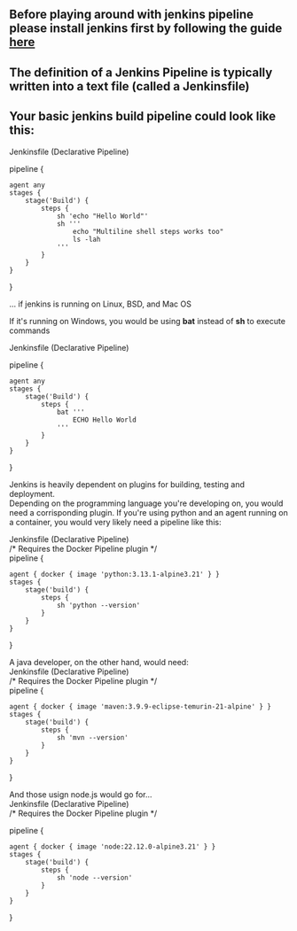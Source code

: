 ## Before playing around with jenkins pipeline please install jenkins first by following the guide [here](https://www.jenkins.io/doc/book/installing/)
## The definition of a Jenkins Pipeline is typically written into a text file (called a Jenkinsfile)
## Your basic jenkins build pipeline could look like this:<br/>

Jenkinsfile (Declarative Pipeline)<br/>

pipeline {

    agent any
    stages {
        stage('Build') {
            steps {
                sh 'echo "Hello World"'
                sh '''
                    echo "Multiline shell steps works too"
                    ls -lah
                '''
            }
        }
    }
}

... if jenkins is running on Linux, BSD, and Mac OS

If it's running on Windows, you would be using **bat** instead of **sh** to execute commands<br/>

Jenkinsfile (Declarative Pipeline)<br/>

pipeline {

    agent any
    stages {
        stage('Build') {
            steps {
                bat '''
                    ECHO Hello World
                '''
            }
        }
    }
}


Jenkins is heavily dependent on plugins for building, testing and deployment.<br/>
Depending on the programming language you're developing on, you would need a corrisponding plugin.
If you're using python and an agent running on a container, you would very likely need a pipeline like this:

Jenkinsfile (Declarative Pipeline)<br/>
/* Requires the Docker Pipeline plugin */<br/>
pipeline {

    agent { docker { image 'python:3.13.1-alpine3.21' } }
    stages {
        stage('build') {
            steps {
                sh 'python --version'
            }
        }
    }
}


A java developer, on the other hand, would need: <br/>
Jenkinsfile (Declarative Pipeline) <br/>
/* Requires the Docker Pipeline plugin */ <br/>
pipeline {

    agent { docker { image 'maven:3.9.9-eclipse-temurin-21-alpine' } }
    stages {
        stage('build') {
            steps {
                sh 'mvn --version'
            }
        }
    }
}


And those usign node.js would go for... <br/>
Jenkinsfile (Declarative Pipeline) <br/>
/* Requires the Docker Pipeline plugin */ <br/>

pipeline {

    agent { docker { image 'node:22.12.0-alpine3.21' } }
    stages {
        stage('build') {
            steps {
                sh 'node --version'
            }
        }
    }
}

